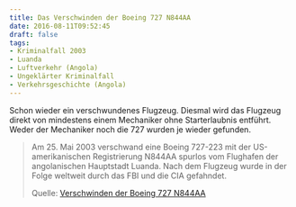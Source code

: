 ```yaml
---
title: Das Verschwinden der Boeing 727 N844AA
date: 2016-08-11T09:52:45
draft: false
tags:
- Kriminalfall 2003
- Luanda
- Luftverkehr (Angola)
- Ungeklärter Kriminalfall
- Verkehrsgeschichte (Angola)
---
```


Schon wieder ein verschwundenes Flugzeug. Diesmal wird das Flugzeug direkt
von mindestens einem Mechaniker ohne Starterlaubnis entführt. Weder der
Mechaniker noch die 727 wurden je wieder gefunden.

> Am 25. Mai 2003 verschwand eine Boeing 727-223 mit der US-amerikanischen
> Registrierung N844AA spurlos vom Flughafen der angolanischen Hauptstadt
> Luanda. Nach dem Flugzeug wurde in der Folge weltweit durch das FBI und
> die CIA gefahndet.
>
> Quelle: [Verschwinden der Boeing 727 N844AA](https://de.wikipedia.org/wiki/Verschwinden_der_Boeing_727_N844AA)
